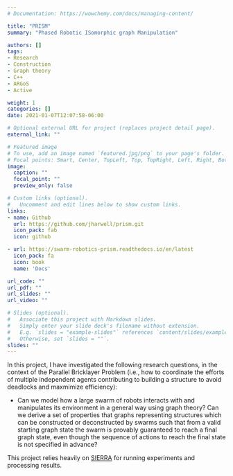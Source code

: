 ```yaml
---
# Documentation: https://wowchemy.com/docs/managing-content/

title: "PRISM"
summary: "Phased Robotic ISomorphic graph Manipulation"

authors: []
tags:
- Research
- Construction
- Graph theory
- C++
- ARGoS
- Active

weight: 1
categories: []
date: 2021-01-07T12:07:58-06:00

# Optional external URL for project (replaces project detail page).
external_link: ""

# Featured image
# To use, add an image named `featured.jpg/png` to your page's folder.
# Focal points: Smart, Center, TopLeft, Top, TopRight, Left, Right, BottomLeft, Bottom, BottomRight.
image:
  caption: ""
  focal_point: ""
  preview_only: false

# Custom links (optional).
#   Uncomment and edit lines below to show custom links.
links:
- name: Github
  url: https://github.com/jharwell/prism.git
  icon_pack: fab
  icon: github

- url: https://swarm-robotics-prism.readthedocs.io/en/latest
  icon_pack: fa
  icon: book
  name: 'Docs'

url_code: ""
url_pdf: ""
url_slides: ""
url_video: ""

# Slides (optional).
#   Associate this project with Markdown slides.
#   Simply enter your slide deck's filename without extension.
#   E.g. `slides = "example-slides"` references `content/slides/example-slides.md`.
#   Otherwise, set `slides = ""`.
slides: ""
---
```


In this project, I have investigated the following research questions, in the
context of the Parallel Bricklayer Problem (i.e., how to coordinate the efforts
of multiple independent agents contributing to building a structure to avoid
deadlocks and maxmimize efficiency):

- Can we model how a large swarm of robots interacts with and manipulates its
  environment in a general way using graph theory? Can we derive a set of
  properties that graphs representing structures which can be constructed or
  deconstructed by swarms such that from a valid starting graph state the swarm
  is provably guaranteed to reach a final graph state, even though the sequence
  of actions to reach the final state is not specified in advance?

This project relies heavily on [SIERRA](project/sierra) for running
experiments and processing results.
